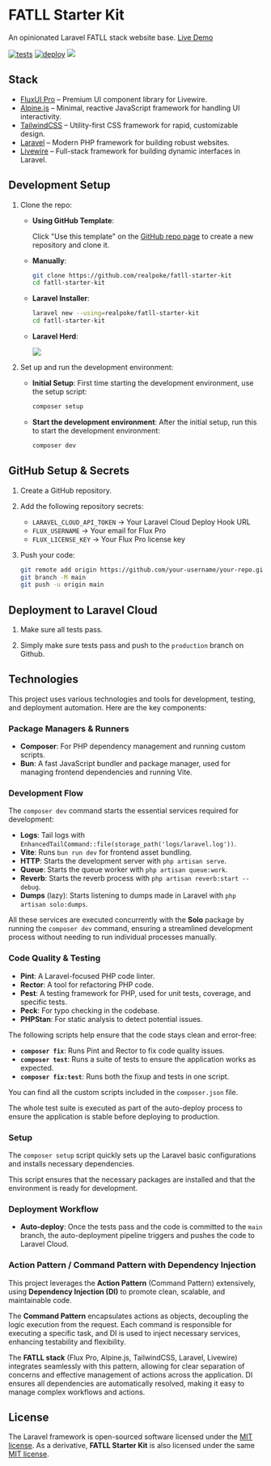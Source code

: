 # FATLL Starter Kit
An opinionated Laravel FATLL stack website base. [Live Demo](https://fatll-sterter-kit.laravel.cloud/)

[![tests](https://github.com/realpoke/fatll-starter-kit/actions/workflows/tests.yaml/badge.svg)](https://github.com/realpoke/fatll-starter-kit/actions/workflows/tests.yaml)
[![deploy](https://github.com/realpoke/fatll-starter-kit/actions/workflows/deploy.yaml/badge.svg)](https://github.com/realpoke/fatll-starter-kit/actions/workflows/deploy.yaml)
<a href="https://herd.laravel.com/new?starter-kit=realpoke/fatll-stater-kit"><img src="https://img.shields.io/badge/Install%20with%20Herd-f55247?logo=laravel&logoColor=white"></a>

## Stack
- [FluxUI Pro](https://fluxui.dev/) – Premium UI component library for Livewire.
- [Alpine.js](https://alpinejs.dev/) – Minimal, reactive JavaScript framework for handling UI interactivity.
- [TailwindCSS](https://tailwindcss.com/) – Utility-first CSS framework for rapid, customizable design.
- [Laravel](https://laravel.com/) – Modern PHP framework for building robust websites.
- [Livewire](https://livewire.laravel.com/) – Full-stack framework for building dynamic interfaces in Laravel.

## Development Setup
1. Clone the repo:
   - **Using GitHub Template**:

     Click "Use this template" on the [GitHub repo page](https://github.com/realpoke/fatll-starter-kit) to create a new repository and clone it.
   - **Manually**: 
     ```sh
     git clone https://github.com/realpoke/fatll-starter-kit
     cd fatll-starter-kit
     ```
   - **Laravel Installer**: 
     ```sh
     laravel new --using=realpoke/fatll-starter-kit
     cd fatll-starter-kit
     ```
    - **Laravel Herd**:
   
      <a href="https://herd.laravel.com/new?starter-kit=realpoke/fatll-starter-kit"><img src="https://img.shields.io/badge/Install%20with%20Herd-f55247?logo=laravel&logoColor=white"></a>

2. Set up and run the development environment:
   - **Initial Setup**: First time starting the development environment, use the setup script:
     ```sh
     composer setup
     ```
   - **Start the development environment**: After the initial setup, run this to start the development environment:
     ```sh
     composer dev
     ```

## GitHub Setup & Secrets
1. Create a GitHub repository.

2. Add the following repository secrets:
   - `LARAVEL_CLOUD_API_TOKEN` → Your Laravel Cloud Deploy Hook URL
   - `FLUX_USERNAME` → Your email for Flux Pro
   - `FLUX_LICENSE_KEY` → Your Flux Pro license key

3. Push your code:
   ```sh
   git remote add origin https://github.com/your-username/your-repo.git
   git branch -M main
   git push -u origin main
   ```

## Deployment to Laravel Cloud
1. Make sure all tests pass.

2. Simply make sure tests pass and push to the `production` branch on Github.

## Technologies
This project uses various technologies and tools for development, testing, and deployment automation. Here are the key components:

### Package Managers & Runners
- **Composer**: For PHP dependency management and running custom scripts.
- **Bun**: A fast JavaScript bundler and package manager, used for managing frontend dependencies and running Vite.

### Development Flow
The `composer dev` command starts the essential services required for development:
- **Logs**: Tail logs with `EnhancedTailCommand::file(storage_path('logs/laravel.log'))`.
- **Vite**: Runs `bun run dev` for frontend asset bundling.
- **HTTP**: Starts the development server with `php artisan serve`.
- **Queue**: Starts the queue worker with `php artisan queue:work`.
- **Reverb**: Starts the reverb process with `php artisan reverb:start --debug`.
- **Dumps** (lazy): Starts listening to dumps made in Laravel with `php artisan solo:dumps`.

All these services are executed concurrently with the **Solo** package by running the `composer dev` command, ensuring a streamlined development process without needing to run individual processes manually.

### Code Quality & Testing
- **Pint**: A Laravel-focused PHP code linter.
- **Rector**: A tool for refactoring PHP code.
- **Pest**: A testing framework for PHP, used for unit tests, coverage, and specific tests.
- **Peck**: For typo checking in the codebase.
- **PHPStan**: For static analysis to detect potential issues.

The following scripts help ensure that the code stays clean and error-free:
- **`composer fix`**: Runs Pint and Rector to fix code quality issues.
- **`composer test`**: Runs a suite of tests to ensure the application works as expected.
- **`composer fix:test`**: Runs both the fixup and tests in one script.

You can find all the custom scripts included in the `composer.json` file.

The whole test suite is executed as part of the auto-deploy process to ensure the application is stable before deploying to production.

### Setup
The `composer setup` script quickly sets up the Laravel basic configurations and installs necessary dependencies.

This script ensures that the necessary packages are installed and that the environment is ready for development.

### Deployment Workflow
- **Auto-deploy**: Once the tests pass and the code is committed to the `main` branch, the auto-deployment pipeline triggers and pushes the code to Laravel Cloud.

### Action Pattern / Command Pattern with Dependency Injection
This project leverages the **Action Pattern** (Command Pattern) extensively, using **Dependency Injection (DI)** to promote clean, scalable, and maintainable code.

The **Command Pattern** encapsulates actions as objects, decoupling the logic execution from the request. Each command is responsible for executing a specific task, and DI is used to inject necessary services, enhancing testability and flexibility.

The **FATLL stack** (Flux Pro, Alpine.js, TailwindCSS, Laravel, Livewire) integrates seamlessly with this pattern, allowing for clear separation of concerns and effective management of actions across the application. DI ensures all dependencies are automatically resolved, making it easy to manage complex workflows and actions.

## License
The Laravel framework is open-sourced software licensed under the [MIT license](https://opensource.org/licenses/MIT). As a derivative, **FATLL Starter Kit** is also licensed under the same [MIT license](https://opensource.org/licenses/MIT).
